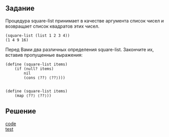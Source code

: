## Задание

Процедура square-list принимает в качестве аргумента список чисел и возвращает список квадратов этих чисел.

```
(square-list (list 1 2 3 4))
(1 4 9 16)
```

Перед Вами два различных определения square-list. Закончите их, вставив пропущенные выражения:
```
(define (square-list items)
	(if (null? items)
		nil
		(cons ⟨??⟩ ⟨??⟩)))


(define (square-list items)
	(map ⟨??⟩ ⟨??⟩))
```

## Решение
[code](../../src/chapter02/solution_21.rkt)  
[test](../../test/chapter02/test_21.rkt)